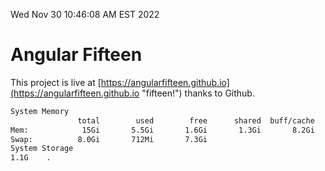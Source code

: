 Wed Nov 30 10:46:08 AM EST 2022

# Angular Fifteen


This project is live at [https://angularfifteen.github.io](https://angularfifteen.github.io "fifteen!") thanks to Github.

```bash
System Memory
               total        used        free      shared  buff/cache   available
Mem:            15Gi       5.5Gi       1.6Gi       1.3Gi       8.2Gi       8.2Gi
Swap:          8.0Gi       712Mi       7.3Gi
System Storage
1.1G	.
```
```bash
